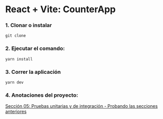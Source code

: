 # React + Vite: CounterApp

### 1. Clonar o instalar
```
git clone 
```
### 2. Ejecutar el comando:
```
yarn install
```

### 3. Correr la aplicación
```
yarn dev
```
### 4. Anotaciones del proyecto:
<a href="https://docs.google.com/document/d/1cD6KmUiooNgKAM25xjgW2wbYvslYfvKo2Eb9y1T4GcU/edit?usp=sharing" target="_blank">Sección 05: Pruebas unitarias y de integración - Probando las secciones anteriores</a>
